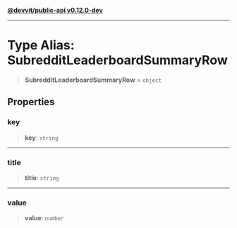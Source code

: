 [**@devvit/public-api v0.12.0-dev**](../../README.md)

---

# Type Alias: SubredditLeaderboardSummaryRow

> **SubredditLeaderboardSummaryRow** = `object`

## Properties

<a id="key"></a>

### key

> **key**: `string`

---

<a id="title"></a>

### title

> **title**: `string`

---

<a id="value"></a>

### value

> **value**: `number`

